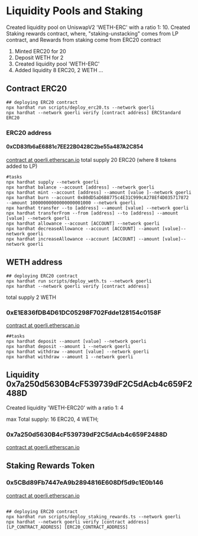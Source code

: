# Liquidity Pools and Staking
Created liquidity pool on UniswapV2 'WETH-ERC' with a ratio 1: 10.
Created Staking rewards contract, where, "staking-unstacking" comes from LP contract,
and Rewards from staking come from ERC20 contract

1. Minted ERC20 for 20
2. Deposit WETH for 2
3. Created liquidity pool 'WETH-ERC'
4. Added liquidity 8 ERC20, 2 WETH
...


## Contract ERC20

```shell
## deploying ERC20 contract
npx hardhat run scripts/deploy_erc20.ts --network goerli
npx hardhat --network goerli verify [contract address] ERCStandard ERC20
```

### ERC20 address

#### 0xCD83fb6aE6881c7EE22B0428C2be55a487A2C854

[contract at goerli.etherscan.io](https://goerli.etherscan.io/address/0xCD83fb6aE6881c7EE22B0428C2be55a487A2C854#code)
total supply 20 ERC20 (where 8 tokens added to LP)

```shell
#tasks
npx hardhat supply --network goerli
npx hardhat balance --account [address] --network goerli
npx hardhat mint --account [address] --amount [value ]--network goerli
npx hardhat burn --account 0x80dD5aD6B8775c4E31C999cA278Ef4D035717872 --amount 10000000000000000001000 --network goerli
npx hardhat transfer --to [address] --amount [value] --network goerli
npx hardhat transferFrom --from [address] --to [address] --amount [value] --network goerli
npx hardhat allowance --account [ACCOUNT] --network goerli
npx hardhat decreaseAllowance --account [ACCOUNT] --amount [value]--network goerli
npx hardhat increaseAllowance --account [ACCOUNT] --amount [value]--network goerli
```

## WETH address

```shell
## deploying ERC20 contract
npx hardhat run scripts/deploy_weth.ts --network goerli
npx hardhat --network goerli verify [contract address]
```
total supply 2 WETH

### 0xE1E836fDB4D61DC05298F702Fdde128154c0158F

[contract at goerli.etherscan.io](https://goerli.etherscan.io/address/0xE1E836fDB4D61DC05298F702Fdde128154c0158F#code)

```shell
##tasks
npx hardhat deposit --amount [value] --network goerli
npx hardhat deposit --amount 1 --network goerli
npx hardhat withdraw --amount [value] --network goerli
npx hardhat withdraw --amount 1 --network goerli
```

## Liquidity 0x7a250d5630B4cF539739dF2C5dAcb4c659F2488D

Created liquidity 'WETH-ERC20' with a ratio 1: 4

max Total supply: 16 ERC20, 4 WETH;


### 0x7a250d5630B4cF539739dF2C5dAcb4c659F2488D

[contract at goerli.etherscan.io](https://goerli.etherscan.io/token/0xcd83fb6ae6881c7ee22b0428c2be55a487a2c854?a=0x06ba7fce84cc8d6ce1fac9e504bf0922226cba53#code)

## Staking Rewards Token

### 0x5CBd89Fb7447eA9b2894816E608Df5d9c1E0b146

[contract at goerli.etherscan.io](https://goerli.etherscan.io/address/0x5CBd89Fb7447eA9b2894816E608Df5d9c1E0b146#writeContract)

```shell

## deploying ERC20 contract
npx hardhat run scripts/deploy_staking_rewards.ts --network goerli
npx hardhat --network goerli verify [contract address] [LP_CONTRACT_ADDRESS] [ERC20_CONTRACT_ADDRESS]